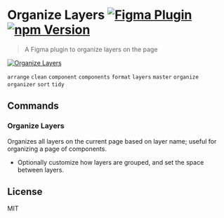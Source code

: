 # Organize Layers [![Figma Plugin](https://badgen.net/badge/figma/Organize%20Layers/yellow)](https://figma.com/c/plugin/786286754606650597/Organize-Layers) [![npm Version](https://badgen.net/npm/v/figma-organize-layers)](https://www.npmjs.com/package/figma-organize-layers)

> A Figma plugin to organize layers on the page

[![Organize Layers](https://raw.githubusercontent.com/yuanqing/figma-plugins/master/packages/figma-organize-layers/media/cover.png)](https://figma.com/c/plugin/786286754606650597/Organize-Layers)

`arrange` `clean` `component` `components` `format` `layers` `master` `organize` `organizer` `sort` `tidy`

## Commands

### Organize Layers

Organizes all layers on the current page based on layer name; useful for organizing a page of components.

- Optionally customize how layers are grouped, and set the space between layers.

## License

MIT
